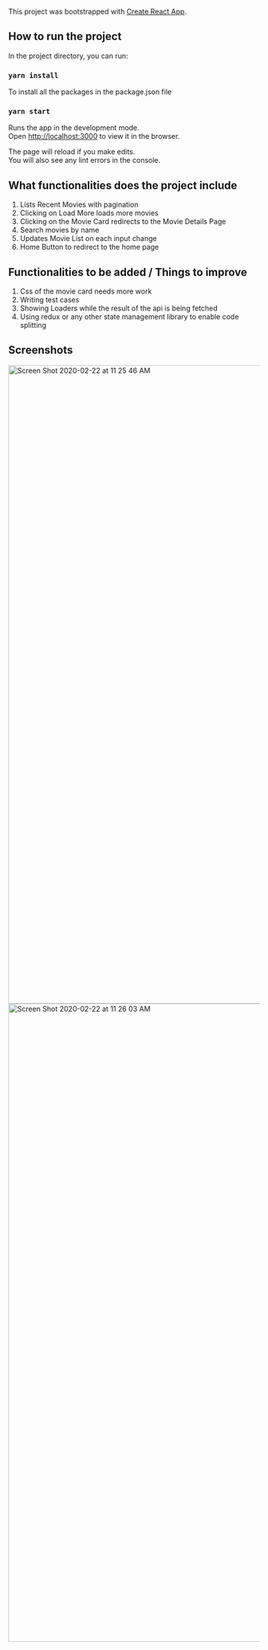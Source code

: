This project was bootstrapped with [Create React App](https://github.com/facebook/create-react-app).

## How to run the project
In the project directory, you can run:

### `yarn install`
To install all the packages in the package.json file

### `yarn start`

Runs the app in the development mode.<br />
Open [http://localhost:3000](http://localhost:3000) to view it in the browser.

The page will reload if you make edits.<br />
You will also see any lint errors in the console.

## What functionalities does the project include

1. Lists Recent Movies with pagination
2. Clicking on Load More loads more movies
3. Clicking on the Movie Card redirects to the Movie Details Page
4. Search movies by name
5. Updates Movie List on each input change
5. Home Button to redirect to the home page

## Functionalities to be added / Things to improve

1. Css of the movie card needs more work
2. Writing test cases
3. Showing Loaders while the result of the api is being fetched
4. Using redux or any other state management library to enable code splitting

## Screenshots

<img width="1280" alt="Screen Shot 2020-02-22 at 11 25 46 AM" src="https://user-images.githubusercontent.com/7893859/75087440-3dcb9a00-5566-11ea-9533-007e2314b6ed.png">

<img width="1280" alt="Screen Shot 2020-02-22 at 11 26 03 AM" src="https://user-images.githubusercontent.com/7893859/75087444-4623d500-5566-11ea-9e3c-5d9b2decc057.png">

